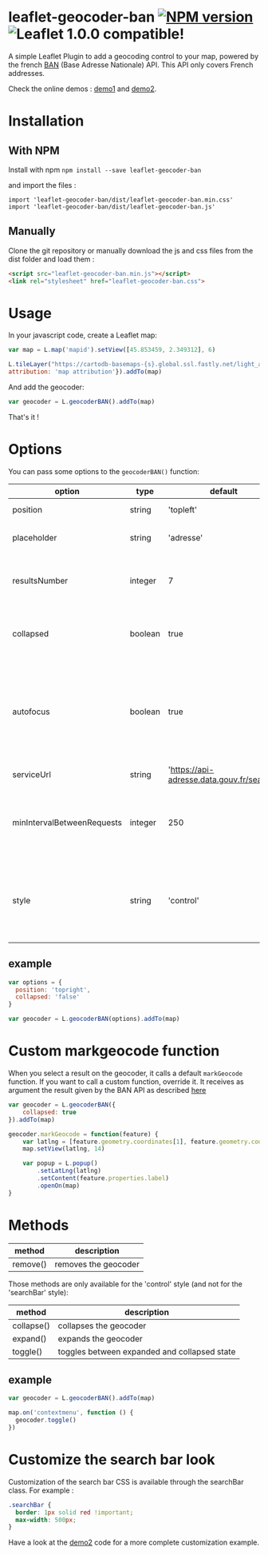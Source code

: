 # leaflet-geocoder-ban [![NPM version](https://img.shields.io/npm/v/leaflet-geocoder-ban.svg)](https://www.npmjs.com/package/leaflet-geocoder-ban) ![Leaflet 1.0.0 compatible!](https://img.shields.io/badge/Leaflet%201.0.0-%E2%9C%93-1EB300.svg?style=flat)
A simple Leaflet Plugin to add a geocoding control to your map, powered by the french [BAN](https://adresse.data.gouv.fr/) (Base Adresse Nationale) API. This API only covers French addresses.

Check the online demos : [demo1](https://entrepreneur-interet-general.github.io/leaflet-geocoder-ban/demo/demo_control.html) and [demo2](https://entrepreneur-interet-general.github.io/leaflet-geocoder-ban/demo/demo_search_bar.html).

# Installation

## With NPM
Install with npm `npm install --save leaflet-geocoder-ban`

and import the files :
```
import 'leaflet-geocoder-ban/dist/leaflet-geocoder-ban.min.css'
import 'leaflet-geocoder-ban/dist/leaflet-geocoder-ban.js'
```

## Manually

Clone the git repository or manually download the js and css files from the dist folder and load them :
```html
<script src="leaflet-geocoder-ban.min.js"></script>
<link rel="stylesheet" href="leaflet-geocoder-ban.css">
```

# Usage
In your javascript code, create a Leaflet map:
```javascript
var map = L.map('mapid').setView([45.853459, 2.349312], 6)

L.tileLayer("https://cartodb-basemaps-{s}.global.ssl.fastly.net/light_all/{z}/{x}/{y}.png", {
attribution: 'map attribution'}).addTo(map)
```

And add the geocoder:
```javascript
var geocoder = L.geocoderBAN().addTo(map)
```

That's it !

# Options
You can pass some options to the `geocoderBAN()` function:

| option                     | type        | default      | description
|----------------------------|-------------|--------------|-----------------|
| position                   | string      | 'topleft'    | Control [position](http://leafletjs.com/reference.html#control) |
| placeholder                | string      | 'adresse'    | Placeholder of the text input |
| resultsNumber              | integer     |  7           | Default number of address results suggested |
| collapsed                  | boolean     | true         | Initial state of the control, collapsed or expanded |
| autofocus                  | boolean     | true         | If the initial state of the control is expanded, choose wether the input is autofocused on page load|
| serviceUrl                 | string      | 'https://api-adresse.data.gouv.fr/search/' | API of the url
| minIntervalBetweenRequests |integer      | 250          | delay in milliseconds between two API calls made by the geocoder |
| style                      | string      | 'control'    | style of the geocoder, either 'control' or 'searchBar'. See the two demos page. |

## example

```javascript
var options = {
  position: 'topright',
  collapsed: 'false'
}

var geocoder = L.geocoderBAN(options).addTo(map)
```

# Custom markgeocode function 
When you select a result on the geocoder, it calls a default `markGeocode` function. If you want to call a custom function, override it. It receives as argument the result given by the BAN API as described [here](https://adresse.data.gouv.fr/api-doc/adresse)

```javascript
var geocoder = L.geocoderBAN({
    collapsed: true
}).addTo(map)

geocoder.markGeocode = function(feature) {
    var latlng = [feature.geometry.coordinates[1], feature.geometry.coordinates[0]]
    map.setView(latlng, 14)

    var popup = L.popup()
        .setLatLng(latlng)
        .setContent(feature.properties.label)
        .openOn(map)
}
```

# Methods

| method           |    description              |
|------------------|-----------------------------|
| remove()         | removes the geocoder       |

Those methods are only available for the 'control' style (and not for the 'searchBar' style):

| method           |    description              |
|------------------|-----------------------------|
| collapse()       | collapses the geocoder      |
| expand()         | expands the geocoder        |
| toggle()         | toggles between expanded and collapsed state |

## example

```javascript
var geocoder = L.geocoderBAN().addTo(map)

map.on('contextmenu', function () {
  geocoder.toggle()
})
```

# Customize the search bar look
Customization of the search bar CSS is available through the searchBar class. For example :

```css
.searchBar {
  border: 1px solid red !important;
  max-width: 500px;
}
```

Have a look at the [demo2](https://entrepreneur-interet-general.github.io/leaflet-geocoder-ban/demo/demo_search_bar.html) code for a more complete customization example.
